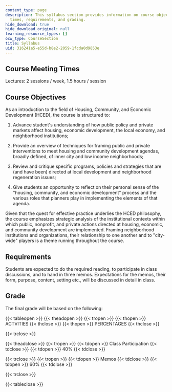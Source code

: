 ```yaml
---
content_type: page
description: This syllabus section provides information on course objectives, meeting
  times, requirements, and grading.
hide_download: true
hide_download_original: null
learning_resource_types: []
ocw_type: CourseSection
title: Syllabus
uid: 316241a5-e55d-b8e2-2059-1fcda0d9853e
---
```


Course Meeting Times
--------------------

Lectures: 2 sessions / week, 1.5 hours / session

Course Objectives
-----------------

As an introduction to the field of Housing, Community, and Economic Development (HCED), the course is structured to:

1.  Advance student's understanding of how public policy and private markets affect housing, economic development, the local economy, and neighborhood institutions;  
    
2.  Provide an overview of techniques for framing public and private interventions to meet housing and community development agendas, broadly defined, of inner city and low income neighborhoods;  
    
3.  Review and critique specific programs, policies and strategies that are (and have been) directed at local development and neighborhood regeneration issues;  
    
4.  Give students an opportunity to reflect on their personal sense of the "housing, community, and economic development" process and the various roles that planners play in implementing the elements of that agenda.

Given that the quest for effective practice underlies the HCED philosophy, the course emphasizes strategic analysis of the institutional contexts within which public, nonprofit, and private actions directed at housing, economic, and community development are implemented. Framing neighborhood institutions and organizations, their relationship to one another and to "city-wide" players is a theme running throughout the course.

Requirements
------------

Students are expected to do the required reading, to participate in class discussions, and to hand in three memos. Expectations for the memos, their form, purpose, content, setting etc., will be discussed in detail in class.

Grade
-----

The final grade will be based on the following:

{{< tableopen >}}
{{< theadopen >}}
{{< tropen >}}
{{< thopen >}}
ACTVITIES
{{< thclose >}}
{{< thopen >}}
PERCENTAGES
{{< thclose >}}

{{< trclose >}}

{{< theadclose >}}
{{< tropen >}}
{{< tdopen >}}
Class Participation
{{< tdclose >}}
{{< tdopen >}}
40%
{{< tdclose >}}

{{< trclose >}}
{{< tropen >}}
{{< tdopen >}}
Memos
{{< tdclose >}}
{{< tdopen >}}
60%
{{< tdclose >}}

{{< trclose >}}

{{< tableclose >}}
